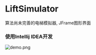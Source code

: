 # LiftSimulator
算法尚未完善的电梯模拟器, JFrame图形界面
### 使用Intellij IDEA开发

![demo.png](https://pic.stackoverflow.wiki/uploadImages/864d10cb-f781-4f3d-a337-e1a82293fa27.png)
